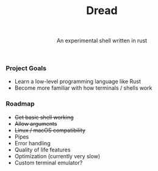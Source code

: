 <h1 align="center"> Dread <br> <br></h1>

<p align="center"> An experimental shell written in rust </p>

<br>

<h3> Project Goals </h3>
<ul>
  <li> Learn a low-level programming language like Rust </li>
  <li> Become more familiar with how terminals / shells work </li>
 </ul>

<h3> Roadmap </h3> 
<ul>
  <li> <del> Get basic shell working </del> </li>
  <li> <del> Allow arguments </del> </li>
  <li> <del> Linux / macOS compatibility </del> </li>
  <li> Pipes </li>
  <li> Error handling </li>
  <li> Quality of life features </li>
  <li> Optimization (currently very slow) </li>
  <li> Custom terminal emulator? </li>
 </ul>
